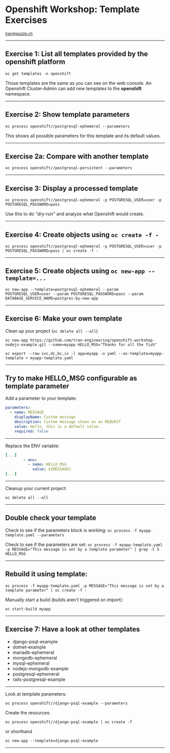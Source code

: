 # Openshift Workshop: Template Exercises

<small>tran@puzzle.ch</small>

<!-- .slide: class="master01" -->

---

## Exercise 1: List all templates provided by the openshift platform

`oc get templates -n openshift`

Those templates are the same as you can see on the web console.
An Openshift Cluster-Admin can add new templates to the **openshift** namespace.

---

## Exercise 2: Show template parameters

`oc process openshift//postgresql-ephemeral --parameters`

This shows all possible parameters for this template and its default values.

---

## Exercise 2a: Compare with another template

`oc process openshift//postgresql-persistent --parameters`

---

## Exercise 3: Display a processed template

`oc process openshift//postgresql-ephemeral -p POSTGRESQL_USER=user -p POSTGRESQL_PASSWORD=pass`

Use this to do *"dry-run"* and analyze what Openshift would create.

---

## Exercise 4: Create objects using `oc create -f -`

`oc process openshift//postgresql-ephemeral -p POSTGRESQL_USER=user -p POSTGRESQL_PASSWORD=pass | oc create -f -`

---

## Exercise 5: Create objects using `oc new-app --template=...`

`oc new-app --template=postgresql-ephemeral --param POSTGRESQL_USER=user --param POSTGRESQL_PASSWORD=pass --param DATABASE_SERVICE_NAME=postgres-by-new-app`

---

## Exercise 6: Make your own template

Clean up your project (`oc delete all --all`)

`oc new-app https://github.com/tran-engineering/openshift-workshop-nodejs-example.git --name=myapp HELLO_MSG="Thanks for all the fish"`

`oc export --raw svc,dc,bc,is -l app=myapp -o yaml --as-template=myapp-template > myapp-template.yaml`

----

## Try to make HELLO_MSG configurable as template parameter

Add a parameter to your template:

```yaml
parameters:
  - name: MESSAGE
    displayName: Custom message
    description: Custom message shown on an REQUEST
    value: Hello, this is a default value.
    required: false
```

----

Replace the ENV variable:

```yaml
[...]
        - env:
          - name: HELLO_MSG
            value: ${MESSAGE}
[...]
```

----

Cleanup your current project:

`oc delete all --all`

----

## Double check your template

Check to see if the parameters block is working:
`oc process -f myapp-template.yaml --parameters`

Check to see if the parameters are set:
`oc process -f myapp-template.yaml -p MESSAGE="This message is set by a template parameter" | grep -C 5 HELLO_MSG`

----

## Rebuild it using template:

`oc process -f myapp-template.yaml -p MESSAGE="This message is set by a template parameter" | oc create -f -`

Manually start a build (builds aren't triggered on import):

`oc start-build myapp`

---

## Exercise 7: Have a look at other templates

* django-psql-example
* dotnet-example
* mariadb-ephemeral
* mongodb-ephemeral
* mysql-ephemeral
* nodejs-mongodb-example
* postgresql-ephemeral
* rails-postgresql-example

----

Look at template parameters:

`oc process openshift//django-psql-example --parameters`

Create the resources:

`oc process openshift//django-psql-example | oc create -f`

or shorthand

`oc new-app --template=django-psql-example`

---

